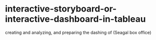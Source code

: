 # interactive-storyboard-or-interactive-dashboard-in-tableau
creating and analyzing, and preparing the dashing of (Seagal box office) 
